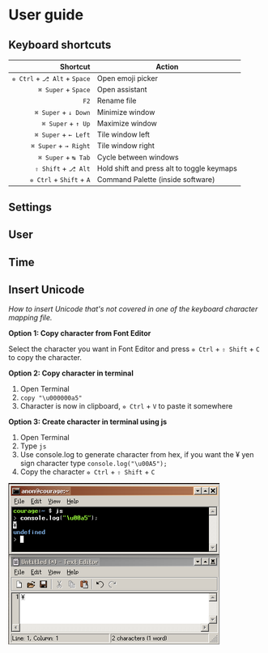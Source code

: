 # User guide
## Keyboard shortcuts

| Shortcut | Action |
| ---: | --- |
| `✲ Ctrl` + `⎇ Alt` + `Space` | Open emoji picker |
| `⌘ Super` + `Space` | Open assistant |
| `F2` | Rename file |
| `⌘ Super` + `↓ Down` | Minimize window |
| `⌘ Super` + `↑ Up` | Maximize window |
| `⌘ Super` + `← Left` | Tile window left |
| `⌘ Super` + `→ Right` | Tile window right |
| `⌘ Super` + `↹ Tab` | Cycle between windows |
| `⇧ Shift` + `⎇ Alt` | Hold shift and press alt to toggle keymaps |
| `✲ Ctrl` + `Shift` + `A` | Command Palette (inside software) |

## Settings


## User


## Time


## Insert Unicode

_How to insert Unicode that's not covered in one of the keyboard character mapping file._

__Option 1: Copy character from Font Editor__

Select the character you want in Font Editor and press `✲ Ctrl` + `⇧ Shift` + `C` to copy the character.

__Option 2: Copy character in terminal__
1. Open Terminal
2. `copy "\u000000a5"`
3. Character is now in clipboard, `✲ Ctrl` + `V` to paste it somewhere

__Option 3: Create character in terminal using js__
1. Open Terminal
2. Type `js`
3. Use console.log to generate character from hex, if you want the ¥ yen sign character type `console.log("\u00A5");`
4. Copy the character `✲ Ctrl` + `⇧ Shift` + `C`

![](images/user-guide__terminal-js-copy-character.png)
